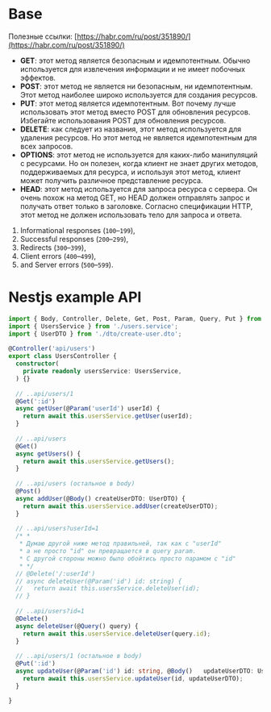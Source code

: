 # Base
Полезные ссылки: [https://habr.com/ru/post/351890/](https://habr.com/ru/post/351890/)  

-   **GET**:  этот метод является безопасным и идемпотентным. Обычно используется для извлечения информации и не имеет побочных эффектов.
-   **POST**:  этот метод не является ни безопасным, ни идемпотентным. Этот метод наиболее широко используется для создания ресурсов.
-   **PUT**:  этот метод является идемпотентным. Вот почему лучше использовать этот метод вместо POST для обновления ресурсов. Избегайте использования POST для обновления ресурсов.
-   **DELETE**:  как следует из названия, этот метод используется для удаления ресурсов. Но этот метод не является идемпотентным для всех запросов.
-   **OPTIONS**:  этот метод не используется для каких-либо манипуляций с ресурсами. Но он полезен, когда клиент не знает других методов, поддерживаемых для ресурса, и используя этот метод, клиент может получить различное представление ресурса.
-   **HEAD**:  этот метод используется для запроса ресурса c сервера. Он очень похож на метод GET, но HEAD должен отправлять запрос и получать ответ только в заголовке. Согласно спецификации HTTP, этот метод не должен использовать тело для запроса и ответа.

1.  Informational responses (`100`–`199`),
2.  Successful responses (`200`–`299`),
3.  Redirects (`300`–`399`),
4.  Client errors (`400`–`499`),
5.  and Server errors (`500`–`599`).
# Nestjs example API

```ts
import { Body, Controller, Delete, Get, Post, Param, Query, Put } from '@nestjs/common';  
import { UsersService } from './users.service';  
import { UserDTO } from './dto/create-user.dto';  
  
@Controller('api/users')  
export class UsersController {  
  constructor(  
    private readonly usersService: UsersService,  
  ) {}  
  
  // ..api/users/1
  @Get(':id')  
  async getUser(@Param('userId') userId) {  
    return await this.usersService.getUser(userId);  
  }  
  
  // ..api/users
  @Get()  
  async getUsers() {  
    return await this.usersService.getUsers();  
  }  
  
  // ..api/users (остальное в body)
  @Post()  
  async addUser(@Body() createUserDTO: UserDTO) {  
    return await this.usersService.addUser(createUserDTO);  
  }  
  
  // ..api/users?userId=1
  /* *
   * Думаю другой ниже метод правильней, так как с "userId"
   * а не просто "id" он превращается в query param.  
   * С другой стороны можно было обойтись просто парамом с "id"    
   * */
  // @Delete('/:userId')  
  // async deleteUser(@Param('id') id: string) {  
  //   return await this.usersService.deleteUser(id);  
  // }  
  
  // ..api/users?id=1
  @Delete()  
  async deleteUser(@Query() query) { 
    return await this.usersService.deleteUser(query.id); 
  } 
  
  // ..api/users/1 (остальное в body)
  @Put(':id')  
  async updateUser(@Param('id') id: string, @Body()   updateUserDTO: UserDTO) {  
    return await this.usersService.updateUser(id, updateUserDTO);  
  }

}
```


<!--stackedit_data:
eyJoaXN0b3J5IjpbLTIzMDI0MjMyLC0zNTkyNTUxMTAsLTk3Mj
Q4NTE2MCwxMjgwMDc4NjI3XX0=
-->